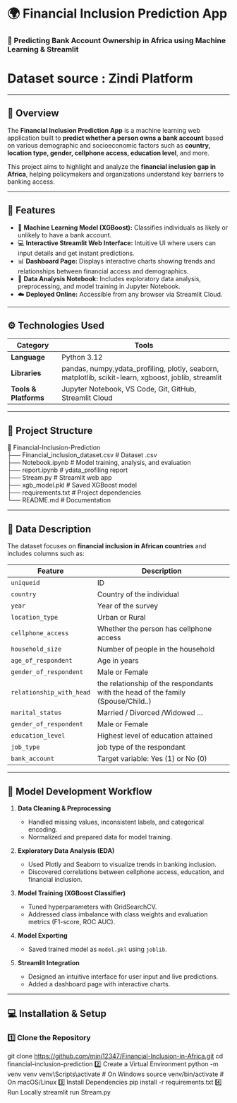 # 🌍 Financial Inclusion Prediction App

### 🧠 Predicting Bank Account Ownership in Africa using Machine Learning & Streamlit
# Dataset source : Zindi Platform
---

## 📘 Overview
The **Financial Inclusion Prediction App** is a machine learning web application built to **predict whether a person owns a bank account** based on various demographic and socioeconomic factors such as **country, location type, gender, cellphone access, education level**, and more.

This project aims to highlight and analyze the **financial inclusion gap in Africa**, helping policymakers and organizations understand key barriers to banking access.

---

## 🚀 Features
- 🤖 **Machine Learning Model (XGBoost):** Classifies individuals as likely or unlikely to have a bank account.  
- 💻 **Interactive Streamlit Web Interface:** Intuitive UI where users can input details and get instant predictions.  
- 📊 **Dashboard Page:** Displays interactive charts showing trends and relationships between financial access and demographics.  
- 🧩 **Data Analysis Notebook:** Includes exploratory data analysis, preprocessing, and model training in Jupyter Notebook.  
- ☁️ **Deployed Online:** Accessible from any browser via Streamlit Cloud.

---

## ⚙️ Technologies Used

| Category | Tools |
|-----------|-------|
| **Language** | Python 3.12 |
| **Libraries** | pandas, numpy,ydata_profiling, plotly, seaborn, matplotlib, scikit-learn, xgboost, joblib, streamlit |
| **Tools & Platforms** | Jupyter Notebook, VS Code, Git, GitHub, Streamlit Cloud |

---

## 📂 Project Structure
📁 Financial-Inclusion-Prediction <br/>
├── Financial_inclusion_dataset.csv # Dataset .csv <br/>
├── Notebook.ipynb # Model training, analysis, and evaluation <br/>
├── report.ipynb # ydata_profiling report <br/>
├── Stream.py # Streamlit web app <br/>
├── xgb_model.pkl # Saved XGBoost model <br/>
├── requirements.txt # Project dependencies <br/>
└── README.md # Documentation



---

## 🧭 Data Description
The dataset focuses on **financial inclusion in African countries** and includes columns such as:

| Feature | Description |
|----------|-------------|
| `uniqueid` | ID |
| `country` | Country of the individual |
| `year` | Year of the survey |
| `location_type` | Urban or Rural |
| `cellphone_access` | Whether the person has cellphone access |
| `household_size` | Number of people in the household |
| `age_of_respondent` | Age in years |
| `gender_of_respondent` | Male or Female |
| `relationship_with_head` | the relationship of the respondants with the head of the family (Spouse/Child..) |
| `marital_status` | Married / Divorced /Widowed ... |
| `gender_of_respondent` | Male or Female |
| `education_level` | Highest level of education attained |
| `job_type` | job type of the respondant |
| `bank_account` | Target variable: Yes (1) or No (0) |

---

## 🧩 Model Development Workflow

1. **Data Cleaning & Preprocessing**  
   - Handled missing values, inconsistent labels, and categorical encoding.  
   - Normalized and prepared data for model training.

2. **Exploratory Data Analysis (EDA)**  
   - Used Plotly and Seaborn to visualize trends in banking inclusion.  
   - Discovered correlations between cellphone access, education, and financial inclusion.

3. **Model Training (XGBoost Classifier)**  
   - Tuned hyperparameters with GridSearchCV.  
   - Addressed class imbalance with class weights and evaluation metrics (F1-score, ROC AUC).

4. **Model Exporting**  
   - Saved trained model as `model.pkl` using `joblib`.

5. **Streamlit Integration**  
   - Designed an intuitive interface for user input and live predictions.  
   - Added a dashboard page with interactive charts.

---

## 💻 Installation & Setup

### 1️⃣ Clone the Repository
git clone https://github.com/mini12347/Financial-Inclusion-in-Africa.git
cd financial-inclusion-prediction
2️⃣ Create a Virtual Environment
python -m venv venv
venv\Scripts\activate     # On Windows
source venv/bin/activate  # On macOS/Linux
3️⃣ Install Dependencies
pip install -r requirements.txt
4️⃣ Run Locally
streamlit run Stream.py
